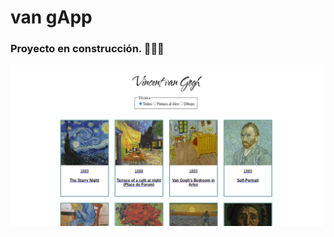 # van gApp  
### Proyecto en construcción. 👩🏼‍💻

   ![700143678ddfb9dae5534bf3dca2e7ab](./src/images/vanGapp.png) 